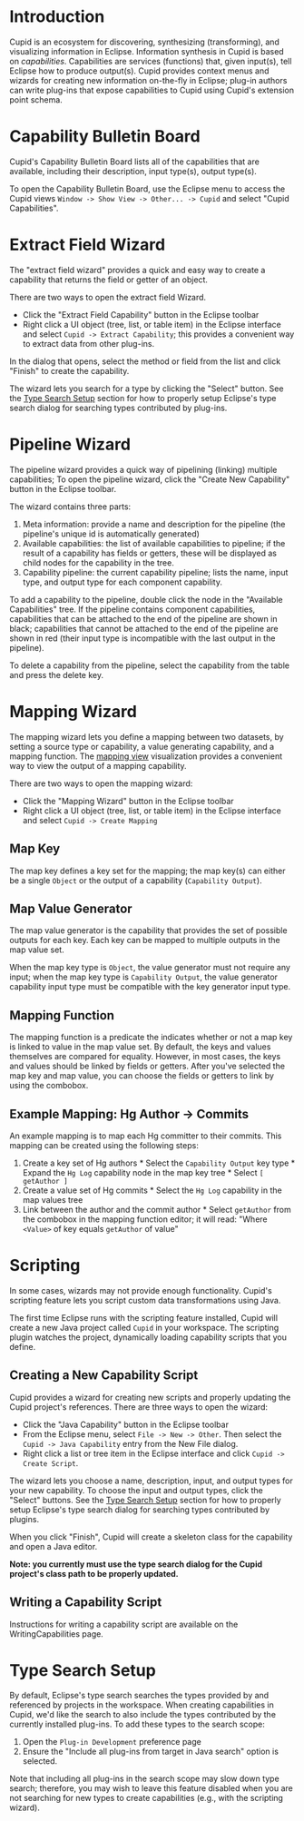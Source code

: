

# Introduction #

Cupid is an ecosystem for discovering, synthesizing (transforming), and visualizing information in Eclipse. Information synthesis in Cupid is based on _capabilities_. Capabilities are services (functions) that, given input(s), tell Eclipse how to produce output(s).
Cupid provides context menus and wizards for creating new information on-the-fly in Eclipse; plug-in authors can write plug-ins that expose capabilities to Cupid using Cupid's extension point schema.

# Capability Bulletin Board #

Cupid's Capability Bulletin Board lists all of the capabilities that are available, including their description, input type(s), output type(s).

To open the Capability Bulletin Board, use the Eclipse menu to access the Cupid views `Window -> Show View -> Other... -> Cupid` and select "Cupid Capabilities".

# Extract Field Wizard #

The "extract field wizard" provides a quick and easy way to create a capability that returns the field or getter of an object.

There are two ways to open the extract field Wizard.
  * Click the "Extract Field Capability" button in the Eclipse toolbar
  * Right click a UI object (tree, list, or table item) in the Eclipse interface and select `Cupid -> Extract Capability`; this provides a convenient way to extract data from other plug-ins.

In the dialog that opens, select the method or field from the list and click "Finish" to create the capability.

The wizard lets you search for a type by clicking the "Select" button. See the [Type Search Setup](DiscoveryAndSynthesis#Type_Search_Setup.md) section for how to properly setup Eclipse's type search dialog for searching types contributed by plug-ins.

# Pipeline Wizard #

The pipeline wizard provides a quick way of pipelining (linking) multiple capabilities; To open the pipeline wizard, click the "Create New Capability" button in the Eclipse toolbar.

The wizard contains three parts:
  1. Meta information: provide a name and description for the pipeline (the pipeline's unique id is automatically generated)
  1. Available capabilities: the list of available capabilities to pipeline; if the result of a capability has fields or getters, these will be displayed as child nodes for the capability in the tree.
  1. Capability pipeline: the current capability pipeline; lists the name, input type, and output type for each component capability.

To add a capability to the pipeline, double click the node in the "Available Capabilities" tree. If the pipeline contains component capabilities, capabilities that can be attached to the end of the pipeline are shown in black; capabilities that cannot be attached to the end of the pipeline are shown in red (their input type is incompatible with the last output in the pipeline).

To delete a capability from the pipeline, select the capability from the table and press the delete key.

# Mapping Wizard #

The mapping wizard lets you define a mapping between two datasets, by setting a source type or capability, a value generating capability, and a mapping function. The [mapping view](Visualizations#Mapping_View.md) visualization provides a convenient way to view the output of a mapping capability.

There are two ways to open the mapping wizard:
  * Click the "Mapping Wizard" button in the Eclipse toolbar
  * Right click a UI object (tree, list, or table item) in the Eclipse interface and select `Cupid -> Create Mapping`

## Map Key ##

The map key defines a key set for the mapping; the map key(s) can either be a single `Object` or the output of a capability (`Capability Output`).

## Map Value Generator ##

The map value generator is the capability that provides the set of possible outputs for each key. Each key can be mapped to multiple outputs in the map value set.

When the map key type is `Object`, the value generator must not require any input; when the map key type is `Capability Output`, the value generator capability input type must be compatible with the key generator input type.

## Mapping Function ##

The mapping function is a predicate the indicates whether or not a map key is linked to value in the map value set. By default, the keys and values themselves are compared for equality. However, in most cases, the keys and values should be linked by fields or getters. After you've selected the map key and map value, you can choose the fields or getters to link by using the combobox.

## Example Mapping: Hg Author -> Commits ##

An example mapping is to map each Hg committer to their commits. This mapping can be created using the following steps:

  1. Create a key set of Hg authors
    * Select the `Capability Output` key type
    * Expand the `Hg Log` capability node in the map key tree
    * Select `[ getAuthor ]`
  1. Create a value set of Hg commits
    * Select the `Hg Log` capability in the map values tree
  1. Link between the author and the commit author
    * Select `getAuthor` from the combobox in the mapping function editor; it will read: "Where `<Value>` of key equals `getAuthor` of value"

# Scripting #

In some cases, wizards may not provide enough functionality. Cupid's scripting feature lets you script custom data transformations using Java.

The first time Eclipse runs with the scripting feature installed, Cupid will create a new Java project called `Cupid` in your workspace. The scripting plugin watches the project, dynamically loading capability scripts that you define.

## Creating a New Capability Script ##

Cupid provides a wizard for creating new scripts and properly updating the Cupid project's references. There are three ways to open the wizard:

  * Click the "Java Capability" button in the Eclipse toolbar
  * From the Eclipse menu, select `File -> New -> Other`. Then select the `Cupid -> Java Capability` entry from the New File dialog.
  * Right click a list or tree item in the Eclipse interface and click `Cupid -> Create Script`.

The wizard lets you choose a name, description, input, and output types for your new capability. To choose the input and output types, click the "Select" buttons. See the [Type Search Setup](DiscoveryAndSynthesis#Type_Search_Setup.md) section for how to properly setup Eclipse's type search dialog for searching types contributed by plugins.

When you click "Finish", Cupid will create a skeleton class for the capability and open a Java editor.

**Note: you currently must use the type search dialog for the Cupid project's class path to be properly updated.**

## Writing a Capability Script ##

Instructions for writing a capability script are available on the WritingCapabilities page.

# Type Search Setup #

By default, Eclipse's type search searches the types provided by and referenced by projects in the workspace. When creating capabilities in Cupid, we'd like the search to also include the types contributed by the currently installed plug-ins. To add these types to the search scope:

  1. Open the `Plug-in Development` preference page
  1. Ensure the "Include all plug-ins from  target in  Java search" option is selected.

Note that including all plug-ins in the search scope may slow down type search; therefore, you may wish to
leave this feature disabled when you are not searching for new types to create capabilities (e.g., with the scripting wizard).